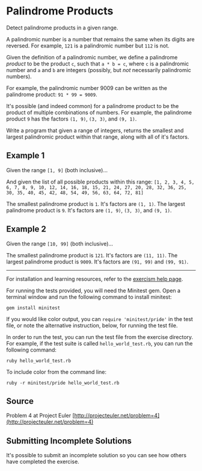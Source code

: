 # Palindrome Products

Detect palindrome products in a given range.

A palindromic number is a number that remains the same when its digits are
reversed. For example, `121` is a palindromic number but `112` is not.

Given the definition of a palindromic number, we define a palindrome _product_
to be the product `c`, such that `a * b = c`, where `c` is a palindromic number and
 `a` and `b` are integers (possibly, but _not_ necessarily palindromic numbers).

For example, the palindromic number 9009 can be written as the palindrome
product: `91 * 99 = 9009`.

It's possible (and indeed common) for a palindrome product to be the product
of multiple combinations of numbers. For example, the palindrome product `9` has
the factors `(1, 9)`, `(3, 3)`, and `(9, 1)`.

Write a program that given a range of integers, returns the smallest and largest
palindromic product within that range, along with all of it's factors.

## Example 1

Given the range `[1, 9]` (both inclusive)...

And given the list of all possible products within this range:
`[1, 2, 3, 4, 5, 6, 7, 8, 9, 10, 12, 14, 16, 18, 15, 21, 24, 27, 20, 28, 32, 36, 25, 30, 35, 40, 45, 42, 48, 54, 49, 56, 63, 64, 72, 81]`

The smallest palindrome product is `1`. It's factors are `(1, 1)`.
The largest palindrome product is `9`. It's factors are `(1, 9)`, `(3, 3)`, and `(9, 1)`.

## Example 2

Given the range `[10, 99]` (both inclusive)...

The smallest palindrome product is `121`. It's factors are `(11, 11)`.
The largest palindrome product is `9009`. It's factors are `(91, 99)` and `(99, 91)`.

* * * *

For installation and learning resources, refer to the
[exercism help page](http://exercism.io/languages/ruby).

For running the tests provided, you will need the Minitest gem. Open a
terminal window and run the following command to install minitest:

    gem install minitest

If you would like color output, you can `require 'minitest/pride'` in
the test file, or note the alternative instruction, below, for running
the test file.

In order to run the test, you can run the test file from the exercise
directory. For example, if the test suite is called
`hello_world_test.rb`, you can run the following command:

    ruby hello_world_test.rb

To include color from the command line:

    ruby -r minitest/pride hello_world_test.rb


## Source

Problem 4 at Project Euler [http://projecteuler.net/problem=4](http://projecteuler.net/problem=4)

## Submitting Incomplete Solutions
It's possible to submit an incomplete solution so you can see how others have completed the exercise.
